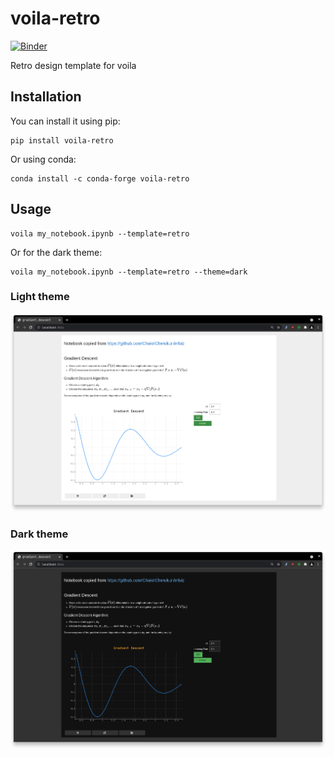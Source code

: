 # voila-retro

[![Binder](https://mybinder.org/badge_logo.svg)](https://mybinder.org/v2/gh/voila-dashboards/voila-retro/stable?urlpath=voila)

Retro design template for voila

## Installation

You can install it using pip:

```
pip install voila-retro
```

Or using conda:

```
conda install -c conda-forge voila-retro
```

## Usage

```
voila my_notebook.ipynb --template=retro
```

Or for the dark theme:

```
voila my_notebook.ipynb --template=retro --theme=dark
```

### Light theme

![screenshot](./images/retro-light.png)

### Dark theme

![screenshot](./images/retro-dark.png)
